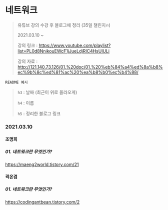 # 네트워크

> 유튜브 강의 수강 후 블로그에 정리 (35일 챌린지🔥)
>
> 2021.03.10 ~
>
> 강의 링크 : https://www.youtube.com/playlist?list=PL0d8NnikouEWcF1jJueLdjRIC4HsUlULi
>
> 강의 자료 : http://121.140.73.126/01.%20doc/01.%20%eb%84%a4%ed%8a%b8%ec%9b%8c%ed%81%ac%20%ea%b8%b0%ec%b4%88/



`README 예시` 

> `h3` : 날짜 (최근이 위로 올라오게)
>
>  `h4` : 이름
>
>  `h5` : 정리한 블로그 링크




### 2021.03.10

#### 조명희

##### 01. 네트워크란 무엇인가?

https://maeng2world.tistory.com/21


#### 곽온겸

##### 01. 네트워크란 무엇인가?

https://codingantbean.tistory.com/2